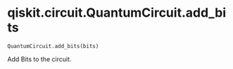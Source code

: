 # qiskit.circuit.QuantumCircuit.add\_bits

`QuantumCircuit.add_bits(bits)`

Add Bits to the circuit.
